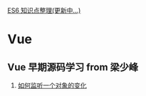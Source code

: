 [ES6 知识点整理(更新中...)](https://github.com/Turing724/Turing724.github.io/issues/1)

# Vue

## Vue 早期源码学习 from 梁少峰

1. [如何监听一个对象的变化](https://github.com/Turing724/Turing724.github.io/issues/2)
